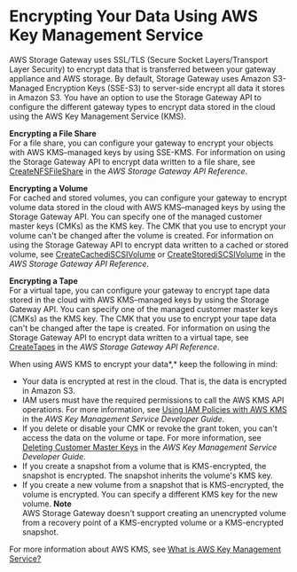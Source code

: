 # Encrypting Your Data Using AWS Key Management Service<a name="encryption"></a>

AWS Storage Gateway uses SSL/TLS \(Secure Socket Layers/Transport Layer Security\) to encrypt data that is transferred between your gateway appliance and AWS storage\. By default, Storage Gateway uses Amazon S3\-Managed Encryption Keys \(SSE\-S3\) to server\-side encrypt all data it stores in Amazon S3\. You have an option to use the Storage Gateway API to configure the different gateway types to encrypt data stored in the cloud using the AWS Key Management Service \(KMS\)\.

**Encrypting a File Share**  
For a file share, you can configure your gateway to encrypt your objects with AWS KMS–managed keys by using SSE\-KMS\. For information on using the Storage Gateway API to encrypt data written to a file share, see [CreateNFSFileShare](https://docs.aws.amazon.com/storagegateway/latest/APIReference/API_CreateNFSFileShare.html) in the *AWS Storage Gateway API Reference*\.

**Encrypting a Volume**  
For cached and stored volumes, you can configure your gateway to encrypt volume data stored in the cloud with AWS KMS–managed keys by using the Storage Gateway API\. You can specify one of the managed customer master keys \(CMKs\) as the KMS key\. The CMK that you use to encrypt your volume can't be changed after the volume is created\. For information on using the Storage Gateway API to encrypt data written to a cached or stored volume, see [CreateCachediSCSIVolume](https://docs.aws.amazon.com/storagegateway/latest/APIReference/API_CreateCachediSCSIVolume.html) or [CreateStorediSCSIVolume](https://docs.aws.amazon.com/storagegateway/latest/APIReference/API_CreateStorediSCSIVolume.html) in the *AWS Storage Gateway API Reference*\.

**Encrypting a Tape**  
For a virtual tape, you can configure your gateway to encrypt tape data stored in the cloud with AWS KMS–managed keys by using the Storage Gateway API\. You can specify one of the managed customer master keys \(CMKs\) as the KMS key\. The CMK that you use to encrypt your tape data can't be changed after the tape is created\. For information on using the Storage Gateway API to encrypt data written to a virtual tape, see [CreateTapes](https://docs.aws.amazon.com/storagegateway/latest/APIReference/API_CreateTapes.html) in the *AWS Storage Gateway API Reference*\.

When using AWS KMS to encrypt your data*,* keep the following in mind:
+ Your data is encrypted at rest in the cloud\. That is, the data is encrypted in Amazon S3\.
+ IAM users must have the required permissions to call the AWS KMS API operations\. For more information, see [Using IAM Policies with AWS KMS](https://docs.aws.amazon.com/kms/latest/developerguide/iam-policies.html) in the *AWS Key Management Service Developer Guide*\.
+ If you delete or disable your CMK or revoke the grant token, you can't access the data on the volume or tape\. For more information, see [Deleting Customer Master Keys](https://docs.aws.amazon.com/kms/latest/developerguide/deleting-keys.html) in the *AWS Key Management Service Developer Guide*\.
+ If you create a snapshot from a volume that is KMS\-encrypted, the snapshot is encrypted\. The snapshot inherits the volume's KMS key\.
+ If you create a new volume from a snapshot that is KMS\-encrypted, the volume is encrypted\. You can specify a different KMS key for the new volume\. 
**Note**  
AWS Storage Gateway doesn't support creating an unencrypted volume from a recovery point of a KMS\-encrypted volume or a KMS\-encrypted snapshot\.

For more information about AWS KMS, see [What is AWS Key Management Service?](https://docs.aws.amazon.com/kms/latest/developerguide/overview.html)